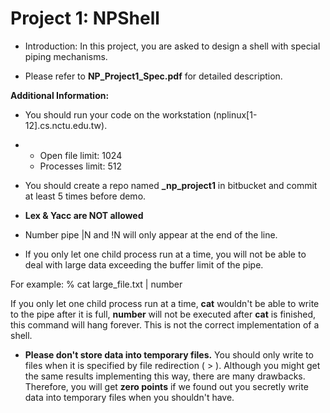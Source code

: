 # Project 1: NPShell

- Introduction: In this project, you are asked to design a shell with special piping mechanisms.

- Please refer to **NP_Project1_Spec.pdf** for detailed description.

  

**Additional Information:**

- You should run your code on the workstation (nplinux[1-12].cs.nctu.edu.tw).

- - Open file limit: 1024
  - Processes limit: 512

- You should create a repo named **<Student ID>_np_project1** in bitbucket and commit at least 5 times before demo.

- **Lex & Yacc are NOT allowed**

- Number pipe |N and !N will only appear at the end of the line.
- If you only let one child process run at a time, you will not be able to deal with large data exceeding the buffer limit of the pipe.

For example: % cat large_file.txt | number

If you only let one child process run at a time, **cat** wouldn't be able to write to the pipe after it is full, **number** will not be executed after **cat** is finished, this command will hang forever. This is not the correct implementation of a shell.

- **Please don't store data into temporary files.** You should only write to files when it is specified by file redirection ( > ). Although you might get the same results implementing this way, there are many drawbacks. Therefore, you will get **zero points** if we found out you secretly write data into temporary files when you shouldn't have.